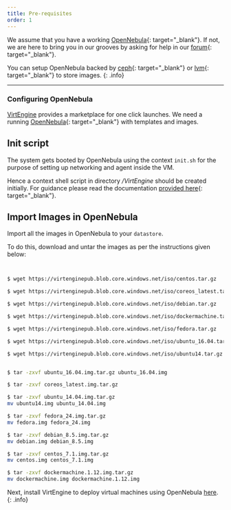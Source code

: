```yaml
---
title: Pre-requisites
order: 1
---
```


We assume that you have a working [OpenNebula](https://opennebula.org){: target="_blank"}. If not, we are here to bring you in our grooves by asking for help in our [forum](http://forums.virtengine.com){: target="_blank"}.

You can setup OpenNebula backed by [ceph](http://ceph.com){: target="_blank"} or [lvm](https://wiki.ubuntu.com/Lvm){: target="_blank"} to store images.
{: .info}

---

### Configuring OpenNebula

[VirtEngine](/) provides a marketplace for one click launches.  We need a running [OpenNebula](http://opennebula.org){: target="_blank"} with templates and images.


## Init script

The system gets booted by OpenNebula using the context `init.sh` for the purpose of setting up networking and agent inside the VM.

Hence a context shell script in directory */VirtEngine* should be created initially. For guidance please read  the documentation [provided here](https://github.comvirtenginesys/gitpackager/blob/master/support/README.md){: target="_blank"}.


## Import Images in OpenNebula

Import all the images in OpenNebula to your `datastore`.

To do this, download  and untar the images as per the instructions given below:

~~~bash


$ wget https://virtenginepub.blob.core.windows.net/iso/centos.tar.gz

$ wget https://virtenginepub.blob.core.windows.net/iso/coreos_latest.tar.gz

$ wget https://virtenginepub.blob.core.windows.net/iso/debian.tar.gz

$ wget https://virtenginepub.blob.core.windows.net/iso/dockermachine.tar.gz

$ wget https://virtenginepub.blob.core.windows.net/iso/fedora.tar.gz

$ wget https://virtenginepub.blob.core.windows.net/iso/ubuntu_16.04.tar.gz

$ wget https://virtenginepub.blob.core.windows.net/iso/ubuntu14.tar.gz


$ tar -zxvf ubuntu_16.04.img.tar.gz ubuntu_16.04.img

$ tar -zxvf coreos_latest.img.tar.gz

$ tar -zxvf ubuntu_14.04.img.tar.gz
mv ubuntu14.img ubuntu_14.04.img

$ tar -zxvf fedora_24.img.tar.gz
mv fedora.img fedora_24.img

$ tar -zxvf debian_8.5.img.tar.gz
mv debian.img debian_8.5.img

$ tar -zxvf centos_7.1.img.tar.gz
mv centos.img centos_7.1.img

$ tar -zxvf dockermachine.1.12.img.tar.gz
mv dockermachine.img dockermachine.1.12.img

~~~

Next, install VirtEngine to deploy virtual machines using OpenNebula [here](/1-installing-virtengine/installing).
{: .info}
